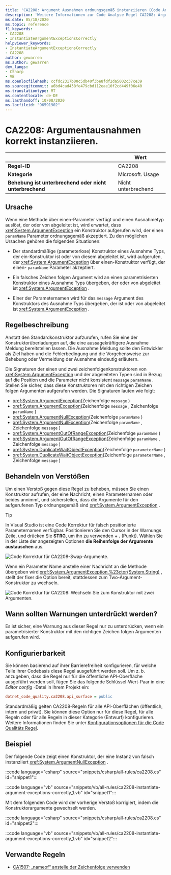 ```yaml
---
title: 'CA2208: Argument Ausnahmen ordnungsgemäß instanziieren (Code Analyse)'
description: 'Weitere Informationen zur Code Analyse Regel CA2208: Argument Ausnahmen ordnungsgemäß instanziieren'
ms.date: 05/18/2020
ms.topic: reference
f1_keywords:
- CA2208
- InstantiateArgumentExceptionsCorrectly
helpviewer_keywords:
- InstantiateArgumentExceptionsCorrectly
- CA2208
author: gewarren
ms.author: gewarren
dev_langs:
- CSharp
- VB
ms.openlocfilehash: ccfdc2317b00c5db40f3be8fdf2da5002c37ce39
ms.sourcegitcommit: a6bd4cad438fe479cbd112eae10f2cd449f06e40
ms.translationtype: MT
ms.contentlocale: de-DE
ms.lasthandoff: 10/08/2020
ms.locfileid: "96591902"
---
```

# <a name="ca2208-instantiate-argument-exceptions-correctly"></a>CA2208: Argumentausnahmen korrekt instanziieren.

| | Wert |
|-|-|
| **Regel-ID** |CA2208|
| **Kategorie** |Microsoft. Usage|
| **Behebung ist unterbrechend oder nicht unterbrechend** |Nicht unterbrechend|

## <a name="cause"></a>Ursache

Wenn eine Methode über einen-Parameter verfügt und einen Ausnahmetyp auslöst, der oder von abgeleitet ist, wird erwartet, dass <xref:System.ArgumentException> ein Konstruktor aufgerufen wird, der einen `paramName` Parameter ordnungsgemäß akzeptiert. Zu den möglichen Ursachen gehören die folgenden Situationen:

- Der standardmäßige (parameterlose) Konstruktor eines Ausnahme Typs, der ein-Konstruktor ist oder von diesem abgeleitet ist, wird aufgerufen, der <xref:System.ArgumentException> über einen-Konstruktor verfügt, der einen- `paramName` Parameter akzeptiert.

- Ein falsches Zeichen folgen Argument wird an einen parametrisierten Konstruktor eines Ausnahme Typs übergeben, der oder von abgeleitet ist <xref:System.ArgumentException> .

- Einer der Parameternamen wird für das `message` Argument des Konstruktors des Ausnahme Typs übergeben, der ist oder von abgeleitet ist <xref:System.ArgumentException> .

## <a name="rule-description"></a>Regelbeschreibung

Anstatt den Standardkonstruktor aufzurufen, rufen Sie eine der Konstruktorüberladungen auf, die eine aussagekräftigere Ausnahme Meldung bereitstellen lassen. Die Ausnahme Meldung sollte den Entwickler als Ziel haben und die Fehlerbedingung und die Vorgehensweise zur Behebung oder Vermeidung der Ausnahme eindeutig erläutern.

Die Signaturen der einen und zwei zeichenfolgenkonstruktoren von <xref:System.ArgumentException> und der abgeleiteten Typen sind in Bezug auf die Position und die Parameter nicht konsistent `message` `paramName` . Stellen Sie sicher, dass diese Konstruktoren mit den richtigen Zeichen folgen Argumenten aufgerufen werden. Die Signaturen lauten wie folgt:

- <xref:System.ArgumentException>(Zeichenfolge `message` )
- <xref:System.ArgumentException>(Zeichenfolge `message` , Zeichenfolge `paramName` )
- <xref:System.ArgumentNullException>(Zeichenfolge `paramName` )
- <xref:System.ArgumentNullException>(Zeichenfolge `paramName` , Zeichenfolge `message` )
- <xref:System.ArgumentOutOfRangeException>(Zeichenfolge `paramName` )
- <xref:System.ArgumentOutOfRangeException>(Zeichenfolge `paramName` , Zeichenfolge `message` )
- <xref:System.DuplicateWaitObjectException>(Zeichenfolge `parameterName` )
- <xref:System.DuplicateWaitObjectException>(Zeichenfolge `parameterName` , Zeichenfolge `message` )

## <a name="how-to-fix-violations"></a>Behandeln von Verstößen

Um einen Verstoß gegen diese Regel zu beheben, müssen Sie einen Konstruktor aufrufen, der eine Nachricht, einen Parameternamen oder beides annimmt, und sicherstellen, dass die Argumente für den aufgerufenen Typ ordnungsgemäß sind <xref:System.ArgumentException> .

> [!TIP]
> In Visual Studio ist eine Code Korrektur für falsch positionierte Parameternamen verfügbar. Positionieren Sie den Cursor in der Warnungs Zeile, und drücken Sie **STRG**, um ihn zu verwenden + **.** (Punkt). Wählen Sie in der Liste der angezeigten Optionen **die Reihenfolge der Argumente austauschen** aus.
>
> ![Code Korrektur für CA2208-Swap-Argumente.](media/ca2208-codefix_swap.png)
>
> Wenn ein Parameter Name anstelle einer Nachricht an die Methode übergeben wird <xref:System.ArgumentException.%23ctor(System.String)> , stellt der fixer die Option bereit, stattdessen zum Two-Argument-Konstruktor zu wechseln.
>
> ![Code Korrektur für CA2208: Wechseln Sie zum Konstruktor mit zwei Argumenten.](media/ca2208-codefix_null_msg.png)

## <a name="when-to-suppress-warnings"></a>Wann sollten Warnungen unterdrückt werden?

Es ist sicher, eine Warnung aus dieser Regel nur zu unterdrücken, wenn ein parametrisierter Konstruktor mit den richtigen Zeichen folgen Argumenten aufgerufen wird.

## <a name="configurability"></a>Konfigurierbarkeit

Sie können basierend auf ihrer Barrierefreiheit konfigurieren, für welche Teile Ihrer Codebasis diese Regel ausgeführt werden soll. Um z. b. anzugeben, dass die Regel nur für die öffentliche API-Oberfläche ausgeführt werden soll, fügen Sie das folgende Schlüssel-Wert-Paar in eine *Editor config* -Datei in Ihrem Projekt ein:

```ini
dotnet_code_quality.ca2208.api_surface = public
```

Standardmäßig gelten CA2208-Regeln für alle API-Oberflächen (öffentlich, intern und privat). Sie können diese Option nur für diese Regel, für alle Regeln oder für alle Regeln in dieser Kategorie (Entwurf) konfigurieren. Weitere Informationen finden Sie unter [Konfigurationsoptionen für die Code Qualitäts Regel](../code-quality-rule-options.md).

## <a name="example"></a>Beispiel

Der folgende Code zeigt einen Konstruktor, der eine Instanz von falsch instanziiert <xref:System.ArgumentNullException> .

:::code language="csharp" source="snippets/csharp/all-rules/ca2208.cs" id="snippet1":::

:::code language="vb" source="snippets/vb/all-rules/ca2208-instantiate-argument-exceptions-correctly_1.vb" id="snippet1":::

Mit dem folgenden Code wird der vorherige Verstoß korrigiert, indem die Konstruktorargumente gewechselt werden.

:::code language="csharp" source="snippets/csharp/all-rules/ca2208.cs" id="snippet2":::

:::code language="vb" source="snippets/vb/all-rules/ca2208-instantiate-argument-exceptions-correctly_1.vb" id="snippet2":::

## <a name="related-rules"></a>Verwandte Regeln

- [CA1507: „nameof“ anstelle der Zeichenfolge verwenden](ca1507.md)
